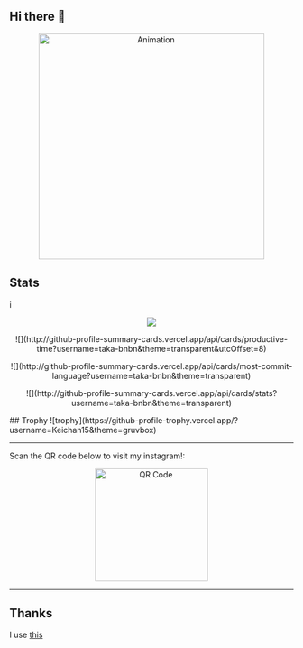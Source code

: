 ## Hi there 👋

<p align="center">
  <img width="400" img src="https://github.com/user-attachments/assets/8d9332b3-e3c9-48a5-b9f1-cf349d146c9e" alt="Animation" />
</p>

## Stats
i<p align="center">
![](http://github-profile-summary-cards.vercel.app/api/cards/profile-details?username=taka-bnbn&theme=transparent)
</p>
<p align="center">
![](http://github-profile-summary-cards.vercel.app/api/cards/productive-time?username=taka-bnbn&theme=transparent&utcOffset=8)
</p>
<p align="center">
![](http://github-profile-summary-cards.vercel.app/api/cards/most-commit-language?username=taka-bnbn&theme=transparent)
</p>
<p align="center">
![](http://github-profile-summary-cards.vercel.app/api/cards/stats?username=taka-bnbn&theme=transparent)
</p>
## Trophy
![trophy](https://github-profile-trophy.vercel.app/?username=Keichan15&theme=gruvbox)

---
Scan the QR code below to visit my instagram!:  

<p align="center">
  <img width="200" src="https://github.com/user-attachments/assets/a2113074-2673-40e0-b9a9-361f86289628" alt="QR Code" />
</p>

---

<!--
**taka-bnbn/taka-bnbn** is a ✨ _special_ ✨ repository because its `README.md` (this file) appears on your GitHub profile.
-->

## Thanks
I use [this](https://github.com/vn7n24fzkq/github-profile-summary-cards?tab=readme-ov-file)


